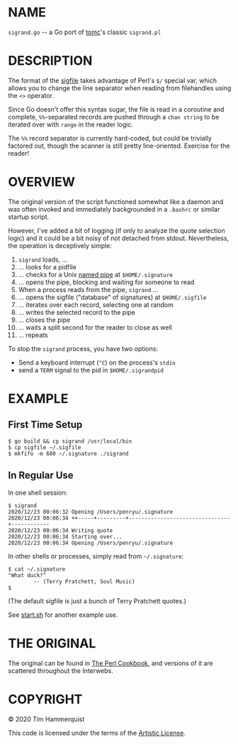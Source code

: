 # NAME

`sigrand.go` -- a Go port of [tomc][tomc]'s classic `sigrand.pl`

# DESCRIPTION

The format of the [sigfile](./sigfile) takes advantage of Perl's `$/` special
var, which allows you to change the line separator when reading from filehandles
using the `<>` operator.

Since Go doesn't offer this syntax sugar, the file is read in a coroutine and
complete, `%%`-separated records are pushed through a `chan string` to be
iterated over with `range` in the reader logic.

The `%%` record separator is currently hard-coded, but could be trivially
factored out, though the scanner is still pretty line-oriented. Exercise for the
reader!

# OVERVIEW

The original version of the script functioned somewhat like a daemon and was
often invoked and immediately backgrounded in a `.bashrc` or similar startup
script.

However, I've added a bit of logging (if only to analyze the quote selection
logic) and it could be a bit noisy of not detached from stdout. Nevertheless,
the operation is deceptively simple:

1. `sigrand` loads, ...
  1. ... looks for a pidfile
  1. ... checks for a Unix [named pipe][fifodoc] at `$HOME/.signature`
  1. ... opens the pipe, blocking and waiting for someone to read
1. When a process reads from the pipe, `sigrand` ...
  1. ... opens the sigfile ("database" of signatures) at `$HOME/.sigfile`
  1. ... iterates over each record, selecting one at random
  1. ... writes the selected record to the pipe
  1. ... closes the pipe
  1. ... waits a split second for the reader to close as well
  1. ... repeats

To stop the `sigrand` process, you have two options:

- Send a keyboard interrupt (`^C`) on the process's `stdin`
- send a `TERM` signal to the pid in `$HOME/.sigrandpid`


# EXAMPLE

## First Time Setup

```
$ go build && cp sigrand /usr/local/bin
$ cp sigfile ~/.sigfile
$ mkfifo -m 600 ~/.signature ./sigrand
```

## In Regular Use

In one shell session:

```
$ sigrand
2020/12/23 00:06:32 Opening /Users/penryu/.signature
2020/12/23 00:06:34 ++-----+---------+--------------------------------+------------
2020/12/23 00:06:34 Writing quote
2020/12/23 00:06:34 Starting over...
2020/12/23 00:06:34 Opening /Users/penryu/.signature
```

In other shells or processes, simply read from `~/.signature`:

```
$ cat ~/.signature
"What duck?"
        -- (Terry Pratchett, Soul Music)
$
```

(The default sigfile is just a bunch of Terry Pratchett quotes.)

See [start.sh](./start.sh) for another example use.

# THE ORIGINAL

The original can be found in [The Perl Cookbook][perlcook], and versions of it
are scattered throughout the Interwebs.

# COPYRIGHT

&copy; 2020 Tim Hammerquist

This code is licensed under the terms of the [Artistic License](./LICENSE).

[tomc]: https://www.oreilly.com/pub/au/407
[perlcook]: https://www.oreilly.com/library/view/perl-cookbook/1565922433/

[fifodoc]: https://man7.org/linux/man-pages/man7/fifo.7.html
